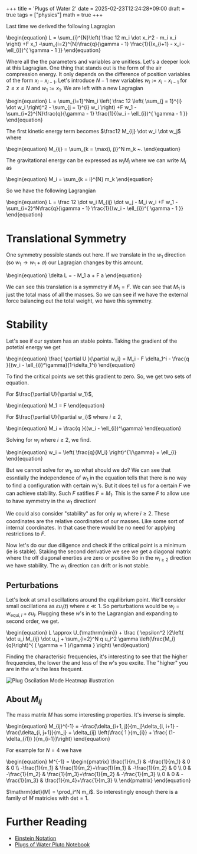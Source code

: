 +++
title = 'Plugs of Water 2'
date = 2025-02-23T12:24:28+09:00
draft = true
tags = ["physics"]
math = true
+++

Last time we derived the following Lagragian

\begin{equation}
L = \sum_{i}^{N}\left( \frac 12 m_i \dot x_i^2 - m_i x_i \right)
+F x_1
-\sum_{i=2}^{N}\frac{q}{\gamma - 1} \frac{1}{(x_{i+1} - x_i - \ell_{i})^{ \gamma - 1 }}
\end{equation}

Where all the the parameters and variables are unitless.
Let's a deeper look at this Lagragian.
One thing that stands out is the form of the air compression energy.
It only depends on the difference of position variables of the form $x_{i} - x_{i-1}$.
Let's introduce $N-1$ new variables $w_{i} := x_{i} - x_{i-1}$ for $2 \leq x\leq N$ and $w_1 := x_1$.
We are left with a new Lagragian 

\begin{equation}
L = 
\sum_{i=1}^Nm_i \left( \frac 12 \left( \sum_{j = 1}^{i} \dot w_i \right)^2 - \sum_{j = 1}^{i} w_i \right)
+F w_1
-\sum_{i=2}^{N}\frac{q}{\gamma - 1} \frac{1}{(w_i - \ell_{i})^{ \gamma - 1 }}
\end{equation}

The first kinetic energy term becomes
$\frac12 M_{ij} \dot w_i \dot w_j$ where 

\begin{equation}
M_{ij} = \sum_{k = \max(i, j)}^N m_k ~.
\end{equation}

The gravitational energy can be expressed as
$w_i M_i$ where we can write $M_i$ as

\begin{equation}
M_i = \sum_{k = i}^{N} m_k
\end{equation}

So we have the following Lagrangian

\begin{equation}
L = \frac 12 \dot w_i M_{ij} \dot w_j - M_i w_i
+F w_1
-\sum_{i=2}^N\frac{q}{\gamma - 1} \frac{1}{(w_i - \ell_{i})^{ \gamma - 1 }}
\end{equation}

# Translational Symmetry

One symmetry possible stands out here.
If we translate in the $w_1$ direction (so $w_1 \to w_1 + a$) our Lagragian changes by this amount.

\begin{equation}
\delta L = - M_1 a + F a
\end{equation}

We can see this translation is a symmetry if $M_1 = F$.
We can see that $M_1$ is just the total mass of all the masses.
So we can see if we have the external force balancing out the total weight, we have this symmetry.

# Stability

Let's see if our system has an stable points.
Taking the gradient of the potetial energy we get

\begin{equation}
\frac{ \partial U }{\partial w_i} = M_i - F \delta_1^i - \frac{q }{(w_i - \ell_{i})^\gamma}(1-\delta_1^i)
\end{equation}

To find the critical points we set this gradient to zero.
So, we get two sets of equation.

For $\frac{\partial U}{\partial w_1}$, 

\begin{equation}
    M_1 = F 
\end{equation}

For $\frac{\partial U}{\partial w_i}$ where $i\geq 2$, 

\begin{equation}
M_i = \frac{q }{(w_i - \ell_{i})^\gamma}
\end{equation}

Solving for $w_i$ where $i\geq 2$, we find.

\begin{equation}
w_i = \left( \frac{q}{M_i} \right)^{1/\gamma} + \ell_{i}
\end{equation}

But we cannot solve for $w_1$, so what should we do?
We can see that essntially the independence of $w_1$ in the equation tells that there is no way to find a configuration with certain $w_1$'s.
But it does tell us for a certain $F$ we can achieve stability.
Such $F$ satifies $F=M_1$.
This is the same $F$ to allow use to have symmetry in the $w_1$ direction!

We could also consider "stability" as for only $w_i$ where $i\geq2$. These coordinates are the relative coordinates of our masses.
Like some sort of internal coordinates.
In that case there would be no need for applying restrictions to $F$.

Now let's do our due diligence and check if the critical point is a minimum (ie is stable).
Staking the second derivative we see we get a diagonal matrix where the off diagonal enerties are zero or positive
So in the $w_{i\geq 2}$ direction we have stability. The $w_1$ direction can drift or is not stable.

## Perturbations

Let's look at small oscillations around the equilibrium point.
We'll consider small oscillations as $\varepsilon u_i(t)$ where $\varepsilon \ll 1$.
So perturbations would be $w_i = w_{\mathrm{equi}, i} + \varepsilon u_i$.
Plugging these $w$'s in to the Lagrangian and expanding to second order, we get.


\begin{equation}
L \approx U_{\mathrm{min}} +  \frac { \epsilon^2 }2\left( \dot u_i M_{ij} \dot u_j + \sum_{i=2}^N q u_i^2 \gamma \left(\frac{M_i}{q}\right)^{ ( \gamma + 1 )/\gamma } \right)
\end{equation}
<!-- L \approx \frac 12 \dot w_i M_{ij} \dot w_j - M_i w_i -->
<!-- +F w_1 -->
<!-- -\sum_{i=2}^N\frac{q}{\gamma - 1} \frac{1}{(w_i - \ell_{i})^{ \gamma - 1 }} -->

Finding the characterisic frequencies, it's interesting to see that the higher frequencies, the lower the and less of the $w$'s you excite. The "higher" you are in the $w$'s the less frequent.

![](/img/water_plug_modes.svg "Plug Oscilation Mode Heatmap illustration")

## About $M_{ij}$

The mass matrix $M$ has some interesting properties.
It's inverse is simple.

\begin{equation}
M_{ij}^{-1} = -\frac{\delta_{i+1, j}}{m_j}\delta_{i, i+1} - \frac{\delta_{i, j+1}}{m_j} + \delta_{ij} \left(\frac{ 1 }{m_{i}} + \frac{ (1-\delta_{i1}) }{m_{i-1}}\right)
\end{equation}

For example for $N=4$ we have

\begin{equation}
M^{-1} = \begin{pmatrix}
\frac{1}{m_1} & -\frac{1}{m_1} & 0 & 0 \\\\
-\frac{1}{m_1} & \frac{1}{m_2}+\frac{1}{m_1} & -\frac{1}{m_2} & 0 \\\\
0 & -\frac{1}{m_2} & \frac{1}{m_3}+\frac{1}{m_2} & -\frac{1}{m_3} \\\\
0 & 0 & -\frac{1}{m_3} & \frac{1}{m_4}+\frac{1}{m_3} \\\\
\end{pmatrix}
\end{equation}

$\mathrm{det}(M) = \prod_i^N m_i$.
So interestingly enough there is a family of $M$ matricies with $\mathrm{det} = 1$.

# Further Reading

- [Einstein Notation](https://en.wikipedia.org/wiki/Einstein_notation)
- [Plugs of Water Pluto Notebook](/notebooks/plugs_of_water.jl)

<!-- Solve[Thread[Array[w, 2, 2] == Array[x, 2, 2] - Array[x, 2, 1]], Array[w, 2, 2]] -->
<!-- 

n = 4

xs = Array[x, n, 1]
ws = Array[w, n, 1]

xsol = Solve[Thread[Array[w, n-1, 2] == Array[x, n-1, 2] - Array[x, n-1, 1]] ~Join~ {w[1] == x[1]}, Array[x, n, 1]]//First

sqers = Sum[m[i] x[i]^2, {i, 1 n}]/.xsol//Expand

( M = Table[D[sqers, w[i], w[j]]/2, {i, 1 n}, {j, 1 n}]//FullSimplify )//TableForm

Inverse@M//TableForm//FullSimplify

Det@Inverse@M

Det@M

gterms = Sum[m[i] x[i], {i, 1 n}]/.xsol//Expand//FullSimplify

( Mv = Table[D[gterms, w[i]], {i, 1 n}]//FullSimplify )//TableForm

gamma = 2

K = DiagonalMatrix[Mv^(( gamma+1 )/gamma)]

Eigenvalues[(Inverse[M] . K)/.{m[_]->1.}]

-->

